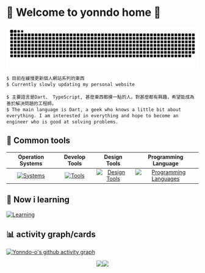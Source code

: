 # :mega: Welcome to yonndo home :mega:
![Yonndo-o's github-user-contribution](github-user-contribution.svg) 

```
$ 目前在緩慢更新個人網站系列的東西
$ Currently slowly updating my personal website

$ 主要語言是Dart、 TypeScript, 甚麼東西都摸一點的人。對甚麼都有興趣，希望能成為善於解決問題的工程師。
$ The main language is Dart, a geek who knows a little bit about everything. I am interested in everything and hope to become an engineer who is good at solving problems.
```

## 🔨 Common tools

| Operation Systems | Develop Tools | Design Tools | Programming Language |
| :---------------: | :-----------: | :----------: | :------------------: |
| [![Systems](https://skillicons.dev/icons?i=linux,windows&perline=4)](https://skillicons.dev) | [![Tools](https://skillicons.dev/icons?i=androidstudio,vscode,cmake,eclipse,git,github,md,notion,npm&perline=4)](https://skillicons.dev) | [![Design Tools](https://skillicons.dev/icons?i=figma,ps,latex,xd&perline=4)](https://skillicons.dev) | [![Programming Languages](https://skillicons.dev/icons?i=dart,java,js,ts,python,opencv&perline=4)](https://skillicons.dev) |

## :microscope: Now i learning 
[![Learning](https://skillicons.dev/icons?i=ts,opencv,react,nextjs&theme=light)](https://skillicons.dev) 

## :bar_chart: activity graph/cards 
[![Yonndo-o's github activity graph](https://github-readme-activity-graph.vercel.app/graph?username=yonndo-o&theme=nightowl)](https://github.com/ashutosh00710/github-readme-activity-graph) 
<div align="center">
  <img src="http://github-profile-summary-cards.vercel.app/api/cards/most-commit-language?username=yonndo-o&theme=zenburn&exclude=HTML" width="50%"/><img src="http://github-profile-summary-cards.vercel.app/api/cards/stats?username=yonndo-o&theme=zenburn" width="50%"/>
</div>

<!-- <img src="https://raw.githubusercontent.com/yonndo-o/github-profile-card/refs/heads/main/chart/yonndo-o_profile.svg" width="50%" height="50%"/> -->
